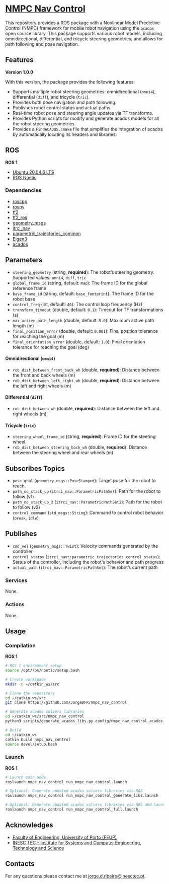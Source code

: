# [NMPC Nav Control](https://github.com/JorgeDFR/nmpc_nav_control)

This repository provides a ROS package with a Nonlinear Model Predictive Control (NMPC) framework for mobile robot navigation using the `acados` open source library. This package supports various robot models, including omnidirectional, differential, and tricycle steering geometries, and allows for path following and pose navigation.

## Features

**Version 1.0.0**

With this version, the package provides the following features:
- Supports multiple robot steering geometries: omnidirectional (`omni4`), differential (`diff`), and tricycle (`tric`).
- Provides both pose navigation and path following.
- Publishes robot control status and actual paths.
- Real-time robot pose and steering angle updates via TF transforms.
- Provides Python scripts for modify and generate acados models for all the robot steering geometries.
- Provides a `FindACADOS.cmake` file that simplifies the integration of acados by automatically locating its headers and libraries.

## ROS

**ROS 1**

- [Ubuntu 20.04.6 LTS](https://releases.ubuntu.com/focal/)
- [ROS Noetic](https://wiki.ros.org/noetic)

### Dependencies

- [roscpp](https://wiki.ros.org/roscpp/)
- [rospy](https://wiki.ros.org/rospy/)
- [tf2](https://index.ros.org/p/tf2/)
- [tf2_ros](https://index.ros.org/p/tf2_ros/)
- [geometry_msgs](https://index.ros.org/p/geometry_msgs/)
- [itrci_nav](https://gitlab.inesctec.pt/CRIIS/inesctec_robotics_custom_interfaces_stack/-/tree/main/itrci_nav)
- [parametric_trajectories_common](https://gitlab.inesctec.pt/mrdt/msc/trajectory-control-and-collision-avoidance-for-a-mobile-robot/parametric_trajectories_stack/-/tree/main)
- [Eigen3](https://devdocs.io/eigen3/)
- [acados](https://docs.acados.org/)

## Parameters

- `steering_geometry` (string, **required**): The robot’s steering geometry. Supported values: `omni4`, `diff`, `tric`
- `global_frame_id` (string, default: `map`): The frame ID for the global reference frame
- `base_frame_id` (string, default: `base_footprint`): The frame ID for the robot base
- `control_freq` (int, default: `40`): The control loop frequency (Hz)
- `transform_timeout` (double, default: `0.1`): Timeout for TF transformations (s)
- `max_active_path_length` (double, default: `5.0`): Maximum active path length (m)
- `final_position_error` (double, default: `0.001`): Final position tolerance for reaching the goal (m)
- `final_orientation_error` (double, default: `1.0`): Final orientation tolerance for reaching the goal (deg)

#### Omnidirectional (`omni4`)
- `rob_dist_between_front_back_wh` (double, **required**): Distance between the front and back wheels (m)
- `rob_dist_between_left_right_wh` (double, **required**): Distance between the left and right wheels (m)

#### Differential (`diff`)

- `rob_dist_between_wh` (double, **required**): Distance between the left and right wheels (m)

#### Tricycle (`tric`)

- `steering_wheel_frame_id` (string, **required**): Frame ID for the steering wheel.
- `rob_dist_between_steering_back_wh` (double, **required**): Distance between the steering wheel and rear wheels (m)

## Subscribes Topics

- `pose_goal` (`geometry_msgs::PoseStamped`): Target pose for the robot to reach.
- `path_no_stack_up` (`itrci_nav::ParametricPathSet`): Path for the robot to follow (v1)
- `path_no_stack_up_2` (`itrci_nav::ParametricPathSet2`): Path for the robot to follow (v2)
- `control_command` (`std_msgs::String`): Command to control robot behavior (`break`, `idle`)

## Publishes

- `cmd_vel` (`geometry_msgs::Twist`): Velocity commands generated by the controller
- `control_status` (`itrci_nav::parametric_trajectories_control_status`): Status of the controller, including the robot's behavior and path progress
- `actual_path` (`itrci_nav::ParametricPathSet`): The robot’s current path

### Services

None.

### Actions

None.

## Usage

### Compilation

**ROS 1**

```sh
# ROS 1 environment setup
source /opt/ros/noetic/setup.bash

# Create workspace
mkdir -p ~/catkin_ws/src

# Clone the repository
cd ~/catkin_ws/src
git clone https://github.com/JorgeDFR/nmpc_nav_control

# Generate acados solvers libraries
cd ~/catkin_ws/src/nmpc_nav_control
python3 scripts/generate_acados_libs.py config/nmpc_nav_control_acados_models.yaml

# Build
cd ~/catkin_ws
catkin build nmpc_nav_control
source devel/setup.bash
```

### Launch

**ROS 1**

```sh
# Launch main node
roslaunch nmpc_nav_control run_nmpc_nav_control.launch

# Optional: Generate updated acados solvers libraries via ROS
roslaunch nmpc_nav_control run_nmpc_nav_control_generate_libs.launch

# Optional: Generate updated acados solvers libraries via ROS and launch main node
roslaunch nmpc_nav_control run_nmpc_nav_control_full.launch
```

## Acknowledges

- [Faculty of Engineering, University of Porto (FEUP)](https://sigarra.up.pt/feup/en/)
- [INESC TEC - Institute for Systems and Computer Engineering, Technology and Science](https://www.inesctec.pt/en/)

## Contacts

For any questions please contact me at jorge.d.ribeiro@inesctec.pt.